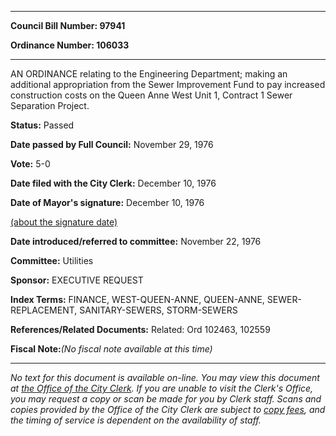 

********

**Council Bill Number: 97941**
   
**Ordinance Number: 106033**
********

 AN ORDINANCE relating to the Engineering Department; making an additional appropriation from the Sewer Improvement Fund to pay increased construction costs on the Queen Anne West Unit 1, Contract 1 Sewer Separation Project.

**Status:** Passed
   
**Date passed by Full Council:** November 29, 1976
   
**Vote:** 5-0
   
**Date filed with the City Clerk:** December 10, 1976
   
**Date of Mayor's signature:** December 10, 1976
   
[(about the signature date)](/~public/approvaldate.htm)
   
   
   
**Date introduced/referred to committee:** November 22, 1976
   
**Committee:** Utilities
   
**Sponsor:** EXECUTIVE REQUEST
   
   
**Index Terms:** FINANCE, WEST-QUEEN-ANNE, QUEEN-ANNE, SEWER-REPLACEMENT, SANITARY-SEWERS, STORM-SEWERS

**References/Related Documents:** Related: Ord 102463, 102559

**Fiscal Note:**_(No fiscal note available at this time)_
********

_No text for this document is available on-line. You may view this document at [the Office of the City Clerk](http://www.seattle.gov/leg/clerk/contactUs.htm). If you are unable to visit the Clerk's Office, you may request a copy or scan be made for you by Clerk staff. Scans and copies provided by the Office of the City Clerk are subject to [copy fees](http://clerk.seattle.gov/~public/clerkfees.htm), and the timing of service is dependent on the availability of staff._

